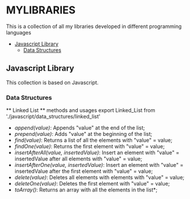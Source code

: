 # MYLIBRARIES 
This is a collection of all my libraries developed in different programming languages

- [Javascript Library](#Javascript-Library)
    - [Data Structures](#Data-Structures)

## Javascript Library
This collection is based on Javascript.

### Data Structures
** Linked List **
methods and usages
    export Linked_List from './javascript/data_structures/linked_list'

- *append(value)*: Appends "value" at the end of the list;
- *prepend(value)*: Adds "value" at the beginning of the list;
- *find(value)*: Returns a list of all the elements with "value" = value;
- *findOne(value)*: Returns the first element with "value" = value;
- *insertAfterAll(value, insertedValue)*: Insert an element with "value" = insertedValue after all elements with "value" = value;
- *insertAfterOne(value, insertedValue)*: Insert an element with "value" = insertedValue after the first element with "value" = value;
- *delete(value)*: Deletes all elements with elements with "value" = value;
- *deleteOne(value)*: Deletes the first element with "value" = value;
- *toArray()*: Returns an array with all the elements in the list*;